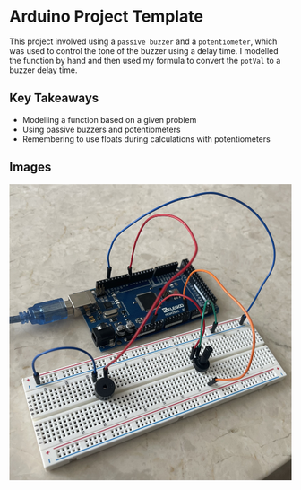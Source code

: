 # Arduino Project Template

This project involved using a `passive buzzer` and a `potentiometer`, which was used to control the tone of the buzzer using a delay time. I modelled the function by hand and then used my formula to convert the `potVal` to a buzzer delay time. 

## Key Takeaways

- Modelling a function based on a given problem
- Using passive buzzers and potentiometers
- Remembering to use floats during calculations with potentiometers

## Images

<img src="images/wiring.JPG">
